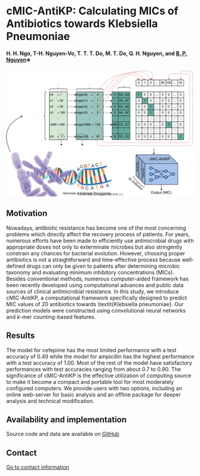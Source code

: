 # cMIC-AntiKP: Calculating MICs of Antibiotics towards Klebsiella Pneumoniae
#### H. H. Ngo, T-H. Nguyen-Vo, T. T. T. Do, M. T. Do, Q. H. Nguyen, and [B. P. Nguyen](https://homepages.ecs.vuw.ac.nz/~nguyenb5/about.html)∗


![alt text](https://github.com/mldlproject/2020-cMIC-AntiKP/blob/main/cMIC-AntiKP_abs.svg)

## Motivation
Nowadays, antibiotic resistance has become one of the most concerning problems which directly affect the recovery process of patients. 
For years, numerous efforts have been made to efficiently use antimicrobial drugs with appropriate doses not only to exterminate 
microbes but also stringently constrain any chances for bacterial evolution. However, choosing proper antibiotics is not a 
straightforward and time-effective process because well-defined drugs can only be given to patients after determining microbic taxonomy 
and evaluating minimum inhibitory concentrations (MICs). Besides conventional methods, numerous computer-aided framework has been 
recently developed using computational advances and public data sources of clinical antimicrobial resistance. In this study, 
we introduce cMIC-AntiKP, a computational framework specifically designed to predict MIC values of 20 antibiotics 
towards \textit{Klebsiella pneumoniae}. Our prediction models were constructed using convolutional neural networks and $k$-mer 
counting-based features. 

## Results
The model for cefepime has the most limited performance with a test accuracy of 0.49 while the model for 
ampicillin has the highest performance with a test accuracy of 1.00. Most of the rest of the model have satisfactory performances 
with test accuracies ranging from about 0.7 to 0.90. The significance of cMIC-AntiKP is the effective utilization of 
computing source to make it become a compact and portable tool for most moderately configured computers. We provide users with 
two options, including an online web-server for basic analysis and an offline package for deeper analysis and technical modification. 

## Availability and implementation
Source code and data are available on [GitHub](https://github.com/mldlproject/2020-cMIC-AntiKP)

## Contact 
[Go to contact information](https://homepages.ecs.vuw.ac.nz/~nguyenb5/contact.html)
